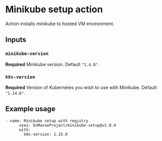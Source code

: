 # Minikube setup action

Action installs minikube to hosted VM environment.

## Inputs

### `minikube-version`

**Required** Minikube version. Default `"1.4.0"`.

### `k8s-version`

**Required** Version of Kubernetes you wish to use with Minikube. Default `"1.14.6"`.

## Example usage
```
- name: Minikube setup with registry
      uses: EnMasseProject/minikube-setup@v1.0.4
      with:
        k8s-version: 1.15.0
```